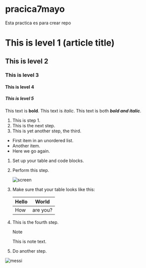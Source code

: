 # pracica7mayo
Esta practica es para crear repo

# This is level 1 (article title)
## This is level 2
### This is level 3
#### This is level 4
##### This is level 5

   This text is **bold**.
   This text is *italic*.
   This text is both ***bold and italic***.

1. This is step 1.
1. This is the next step.
1. This is yet another step, the third.

* First item in an unordered list.
* Another item.
* Here we go again.

1. Set up your table and code blocks.
1. Perform this step.

   ![screen](https://experienceleague.adobe.com/docs/contributor/assets/adobe_standard_logo.png?lang=es)

1. Make sure that your table looks like this:

   | Hello | World |
   |---|---|
   | How | are you? |

1. This is the fourth step.

   >[!NOTE]
   >
   >This is note text.

1. Do another step.

![messi]()

